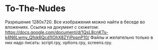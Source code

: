 # To-The-Nudes
Разрешение 1280х720. Все изображения можно найти в беседе во вложениях. Ссылка на документ с сюжетом: https://docs.google.com/document/d/1QsL8cnKTs-k4N6Lwmy_Qfok6Qcd1IOhX8ZYjPppnP10/
Файлы и желательно только в них надо писать: script.rpy, options.rpy, screens.rpy.
